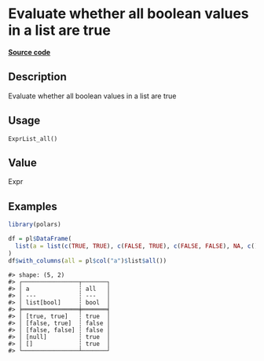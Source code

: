 

# Evaluate whether all boolean values in a list are true

[**Source code**](https://github.com/pola-rs/r-polars/tree/main/R/expr__list.R#L458)

## Description

Evaluate whether all boolean values in a list are true

## Usage

<pre><code class='language-R'>ExprList_all()
</code></pre>

## Value

Expr

## Examples

``` r
library(polars)

df = pl$DataFrame(
  list(a = list(c(TRUE, TRUE), c(FALSE, TRUE), c(FALSE, FALSE), NA, c()))
)
df$with_columns(all = pl$col("a")$list$all())
```

    #> shape: (5, 2)
    #> ┌────────────────┬───────┐
    #> │ a              ┆ all   │
    #> │ ---            ┆ ---   │
    #> │ list[bool]     ┆ bool  │
    #> ╞════════════════╪═══════╡
    #> │ [true, true]   ┆ true  │
    #> │ [false, true]  ┆ false │
    #> │ [false, false] ┆ false │
    #> │ [null]         ┆ true  │
    #> │ []             ┆ true  │
    #> └────────────────┴───────┘
